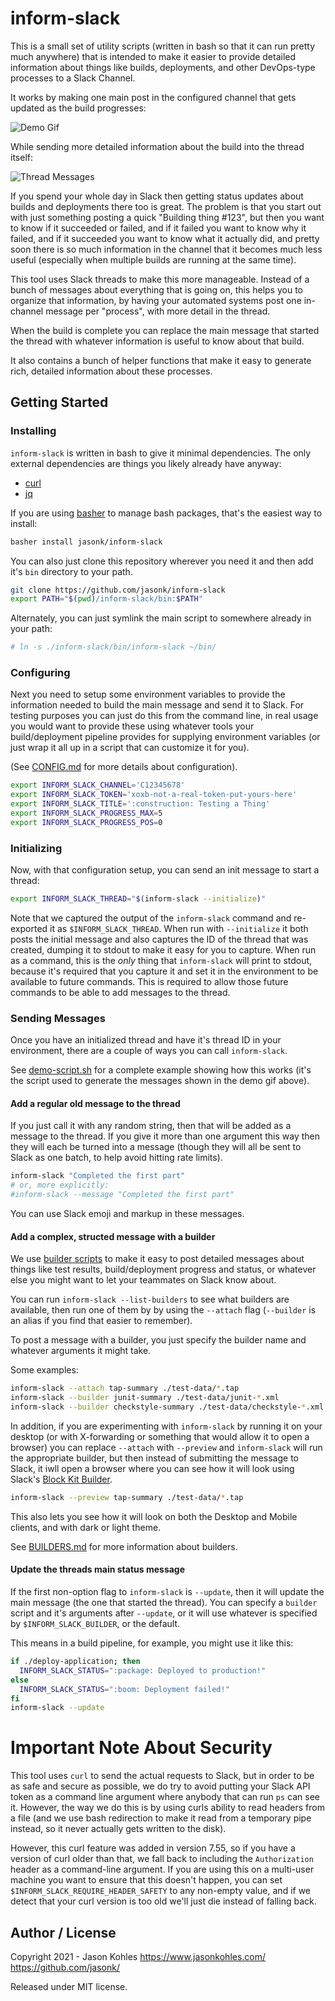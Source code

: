 # inform-slack #

This is a small set of utility scripts (written in bash so that it can
run pretty much anywhere) that is intended to make it easier to
provide detailed information about things like builds, deployments,
and other DevOps-type processes to a Slack Channel.

It works by making one main post in the configured channel that gets
updated as the build progresses:

![Demo Gif](./images/main-thread-updating.gif)

While sending more detailed information about the build into the
thread itself:

![Thread Messages](./images/thread.png)

If you spend your whole day in Slack then getting status updates about
builds and deployments there too is great.  The problem is that you
start out with just something posting a quick "Building thing #123",
but then you want to know if it succeeded or failed, and if it failed
you want to know why it failed, and if it succeeded you want to know
what it actually did, and pretty soon there is so much information in
the channel that it becomes much less useful (especially when multiple
builds are running at the same time).

This tool uses Slack threads to make this more manageable.  Instead of
a bunch of messages about everything that is going on, this helps you
to organize that information, by having your automated systems post
one in-channel message per "process", with more detail in the thread.

When the build is complete you can replace the main message that
started the thread with whatever information is useful to know about
that build.

It also contains a bunch of helper functions that make it easy to
generate rich, detailed information about these processes.

## Getting Started ##

### Installing ###

`inform-slack` is written in bash to give it minimal dependencies.
The only external dependencies are things you likely already have
anyway:

* [curl](https://curl.se/download.html)
* [jq](https://stedolan.github.io/jq/download/)

If you are using [basher][basher] to manage bash packages, that's the
easiest way to install:

[basher]: https://www.basher.it/

```sh
basher install jasonk/inform-slack
```

You can also just clone this repository wherever you need it and then
add it's `bin` directory to your path.

```sh
git clone https://github.com/jasonk/inform-slack
export PATH="$(pwd)/inform-slack/bin:$PATH"
```

Alternately, you can just symlink the main script to somewhere already
in your path:

```sh
# ln -s ./inform-slack/bin/inform-slack ~/bin/
```

### Configuring ###

Next you need to setup some environment variables to provide the
information needed to build the main message and send it to Slack.
For testing purposes you can just do this from the command line, in
real usage you would want to provide these using whatever tools your
build/deployment pipeline provides for supplying environment variables
(or just wrap it all up in a script that can customize it for you).

(See [CONFIG.md](./CONFIG.md) for more details about configuration).

```sh
export INFORM_SLACK_CHANNEL='C12345678'
export INFORM_SLACK_TOKEN='xoxb-not-a-real-token-put-yours-here'
export INFORM_SLACK_TITLE=':construction: Testing a Thing'
export INFORM_SLACK_PROGRESS_MAX=5
export INFORM_SLACK_PROGRESS_POS=0
```

### Initializing ###

Now, with that configuration setup, you can send an init message to
start a thread:

```sh
export INFORM_SLACK_THREAD="$(inform-slack --initialize)"
```

Note that we captured the output of the `inform-slack` command and
re-exported it as `$INFORM_SLACK_THREAD`.  When run with
`--initialize` it both posts the initial message and also captures the
ID of the thread that was created, dumping it to stdout to make it
easy for you to capture. When run as a command, this is the *only*
thing that `inform-slack` will print to stdout, because it's required
that you capture it and set it in the environment to be available to
future commands. This is required to allow those future commands to be
able to add messages to the thread.

### Sending Messages ###

Once you have an initialized thread and have it's thread ID in your
environment, there are a couple of ways you can call `inform-slack`.

See [demo-script.sh](./examples/demo-script.sh) for a complete example
showing how this works (it's the script used to generate the messages
shown in the demo gif above).

#### Add a regular old message to the thread ####

If you just call it with any random string, then that will be added as
a message to the thread.  If you give it more than one argument this
way then they will each be turned into a message (though they will all
be sent to Slack as one batch, to help avoid hitting rate limits).

```sh
inform-slack "Completed the first part"
# or, more explicitly:
#inform-slack --message "Completed the first part"
```

You can use Slack emoji and markup in these messages.

#### Add a complex, structed message with a builder ####

We use [builder scripts](./BUILDERS.md) to make it easy to post
detailed messages about things like test results, build/deployment
progress and status, or whatever else you might want to let your
teammates on Slack know about.

You can run `inform-slack --list-builders` to see what builders are
available, then run one of them by by using the `--attach` flag
(`--builder` is an alias if you find that easier to remember).

To post a message with a builder, you just specify the builder name
and whatever arguments it might take.

Some examples:

```sh
inform-slack --attach tap-summary ./test-data/*.tap
inform-slack --builder junit-summary ./test-data/junit-*.xml
inform-slack --builder checkstyle-summary ./test-data/checkstyle-*.xml
```

In addition, if you are experimenting with `inform-slack` by running
it on your desktop (or with X-forwarding or something that would allow
it to open a browser) you can replace `--attach` with `--preview` and
`inform-slack` will run the appropriate builder, but then instead of
submitting the message to Slack, it iwll open a browser where you can
see how it will look using Slack's [Block Kit Builder][builder].

```sh
inform-slack --preview tap-summary ./test-data/*.tap
```

This also lets you see how it will look on both the Desktop and Mobile
clients, and with dark or light theme.

[builder]: https://app.slack.com/block-kit-builder

See [BUILDERS.md](./BUILDERS.md) for more information about builders.

#### Update the threads main status message ####

If the first non-option flag to `inform-slack` is `--update`, then it
will update the main message (the one that started the thread).  You
can specify a `builder` script and it's arguments after `--update`, or
it will use whatever is specified by `$INFORM_SLACK_BUILDER`, or the
default.

This means in a build pipeline, for example, you might use it like this:

```sh
if ./deploy-application; then
  INFORM_SLACK_STATUS=":package: Deployed to production!"
else
  INFORM_SLACK_STATUS=":boom: Deployment failed!"
fi
inform-slack --update
```

# Important Note About Security #

This tool uses `curl` to send the actual requests to Slack, but in
order to be as safe and secure as possible, we do try to avoid putting
your Slack API token as a command line argument where anybody that can
run `ps` can see it.  However, the way we do this is by using curls
ability to read headers from a file (and we use bash redirection to
make it read from a temporary pipe instead, so it never actually gets
written to the disk).

However, this curl feature was added in version 7.55, so if you have
a version of curl older than that, we fall back to including the
`Authorization` header as a command-line argument.  If you are using
this on a multi-user machine you want to ensure that this doesn't
happen, you can set `$INFORM_SLACK_REQUIRE_HEADER_SAFETY` to any
non-empty value, and if we detect that your curl version is too old
we'll just die instead of falling back.

## Author / License ##

Copyright 2021 - Jason Kohles
  https://www.jasonkohles.com/ https://github.com/jasonk/

Released under MIT license.
